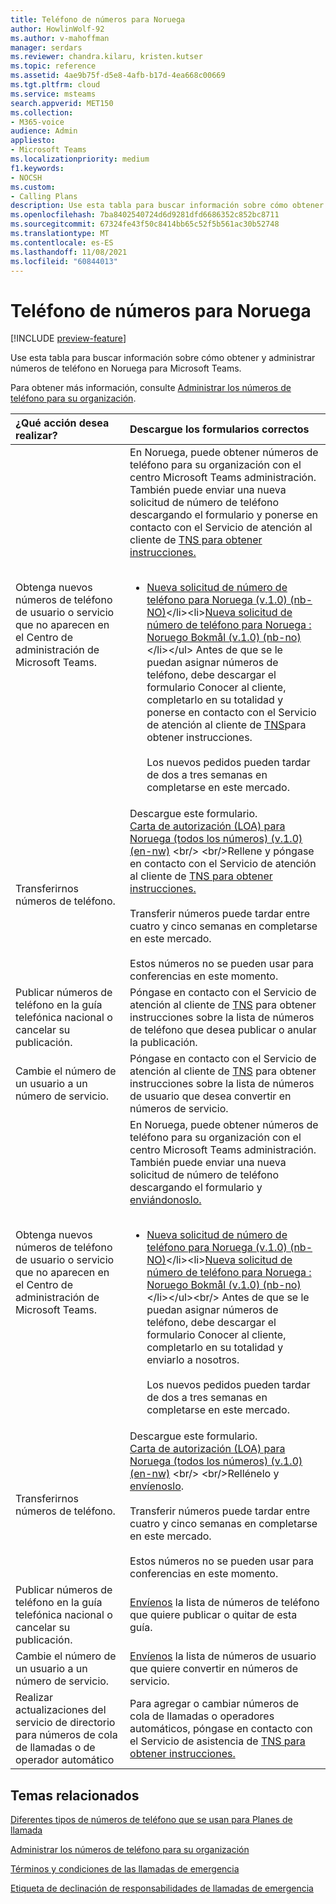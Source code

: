 ```yaml
---
title: Teléfono de números para Noruega
author: HowlinWolf-92
ms.author: v-mahoffman
manager: serdars
ms.reviewer: chandra.kilaru, kristen.kutser
ms.topic: reference
ms.assetid: 4ae9b75f-d5e8-4afb-b17d-4ea668c00669
ms.tgt.pltfrm: cloud
ms.service: msteams
search.appverid: MET150
ms.collection:
- M365-voice
audience: Admin
appliesto:
- Microsoft Teams
ms.localizationpriority: medium
f1.keywords:
- NOCSH
ms.custom:
- Calling Plans
description: Use esta tabla para buscar información sobre cómo obtener y administrar números de teléfono en Noruega para Microsoft Teams.
ms.openlocfilehash: 7ba8402540724d6d9281dfd6686352c852bc8711
ms.sourcegitcommit: 67324fe43f50c8414bb65c52f5b561ac30b52748
ms.translationtype: MT
ms.contentlocale: es-ES
ms.lasthandoff: 11/08/2021
ms.locfileid: "60844013"
---
```

# <a name="phone-number-management-for-norway"></a>Teléfono de números para Noruega

[!INCLUDE [preview-feature](../includes/preview-feature.md)]

Use esta tabla para buscar información sobre cómo obtener y administrar números de teléfono en Noruega para Microsoft Teams.
  
Para obtener más información, consulte [Administrar los números de teléfono para su organización](manage-phone-numbers-for-your-organization.md).
  
|**¿Qué acción desea realizar?**|**Descargue los formularios correctos**|
|:-----|:-----|
|Obtenga nuevos números de teléfono de usuario o servicio que no aparecen en el Centro de administración de Microsoft Teams.<br/> |En Noruega, puede obtener números de teléfono para su organización con el centro Microsoft Teams administración. También puede enviar una nueva solicitud de número de teléfono descargando el formulario y ponerse en contacto con el Servicio de atención al cliente de [TNS para obtener instrucciones.](contact-tns-service-desk.md)<br/><br/><ul><li>[Nueva solicitud de número de teléfono para Noruega (v.1.0) (nb-NO)](https://download.microsoft.com/download/3/9/a/39adb4f0-74b8-424d-8830-2a116b576bee/know-your-customer-for-norway-(v.1.0)-(nb-NO).pdf)</li><li>[Nueva solicitud de número de teléfono para Noruega : Noruego Bokmål (v.1.0) (nb-no)](https://github.com/MicrosoftDocs/OfficeDocs-SkypeForBusiness/blob/live/Teams/downloads/new-number-request-forms/new-phone-number-request-for-the-united-states-(v.5.0)-(en-us).pdf?raw=true)</li></ul> Antes de que se le puedan asignar números de teléfono, debe descargar el formulario Conocer al cliente, completarlo en su totalidad y ponerse en contacto con el Servicio de atención al cliente de [TNS](contact-tns-service-desk.md)para obtener instrucciones. <br/><br/>Los nuevos pedidos pueden tardar de dos a tres semanas en completarse en este mercado.  |
|Transferirnos números de teléfono.<br/> | Descargue este formulario. <br/>[Carta de autorización (LOA) para Noruega (todos los números) (v.1.0) (en-nw)](https://download.microsoft.com/download/b/6/f/b6f9b87b-6cee-42e0-afa0-e08db206995e/letter-of-authorization-(loa)-for-norway-(all-numbers)-(v.1.0)-(en-nw).pdf) <br/> <br/>Rellene y póngase en contacto con el Servicio de atención al cliente de [TNS para obtener instrucciones.](contact-tns-service-desk.md) <br/><br/>Transferir números puede tardar entre cuatro y cinco semanas en completarse en este mercado.<br/><br/> Estos números no se pueden usar para conferencias en este momento.  |
|Publicar números de teléfono en la guía telefónica nacional o cancelar su publicación.  <br/> |Póngase en contacto con el Servicio de atención al cliente de [TNS](contact-tns-service-desk.md) para obtener instrucciones sobre la lista de números de teléfono que desea publicar o anular la publicación. <br/> |
|Cambie el número de un usuario a un número de servicio.  <br/> |Póngase en contacto con el Servicio de atención al cliente de [TNS](contact-tns-service-desk.md) para obtener instrucciones sobre la lista de números de usuario que desea convertir en números de servicio. <br/> |
|Obtenga nuevos números de teléfono de usuario o servicio que no aparecen en el Centro de administración de Microsoft Teams.<br/> |En Noruega, puede obtener números de teléfono para su organización con el centro Microsoft Teams administración. También puede enviar una nueva solicitud de número de teléfono descargando el formulario y [enviándonoslo.](mailto:ptneu@microsoft.com)<br/><br/><ul><li>[Nueva solicitud de número de teléfono para Noruega (v.1.0) (nb-NO)](https://download.microsoft.com/download/3/9/a/39adb4f0-74b8-424d-8830-2a116b576bee/know-your-customer-for-norway-(v.1.0)-(nb-NO).pdf)</li><li>[Nueva solicitud de número de teléfono para Noruega : Noruego Bokmål (v.1.0) (nb-no)](https://github.com/MicrosoftDocs/OfficeDocs-SkypeForBusiness/blob/live/Teams/downloads/new-number-request-forms/new-phone-number-request-for-the-united-states-(v.5.0)-(en-us).pdf?raw=true)</li></ul><br/> Antes de que se le puedan asignar números de teléfono, debe descargar el formulario Conocer al cliente, completarlo en su totalidad y enviarlo a nosotros. <br/><br/>Los nuevos pedidos pueden tardar de dos a tres semanas en completarse en este mercado.  |
|Transferirnos números de teléfono.<br/> | Descargue este formulario. <br/>[Carta de autorización (LOA) para Noruega (todos los números) (v.1.0) (en-nw)](https://download.microsoft.com/download/a/6/8/a68d6c80-daf5-4d40-ba6e-d0f99db1041b/letter-of-authorization-(loa)-for-finland-(all-numbers)-(v1.0)-(en-fi).pdf) <br/> <br/>Rellénelo y [envíenoslo](mailto:ptneu@microsoft.com). <br/><br/>Transferir números puede tardar entre cuatro y cinco semanas en completarse en este mercado.<br/><br/> Estos números no se pueden usar para conferencias en este momento.  |
|Publicar números de teléfono en la guía telefónica nacional o cancelar su publicación.  <br/> |[Envíenos](mailto:ptneu@microsoft.com) la lista de números de teléfono que quiere publicar o quitar de esta guía. <br/> |
|Cambie el número de un usuario a un número de servicio.  <br/> |[Envíenos](mailto:ptneu@microsoft.com) la lista de números de usuario que quiere convertir en números de servicio. <br/> |
|Realizar actualizaciones del servicio de directorio para números de cola de llamadas o de operador automático|Para agregar o cambiar números de cola de llamadas o operadores automáticos, póngase en contacto con el Servicio de asistencia de [TNS para obtener instrucciones.](contact-tns-service-desk.md) |
   
## <a name="related-topics"></a>Temas relacionados

[Diferentes tipos de números de teléfono que se usan para Planes de llamada](../different-kinds-of-phone-numbers-used-for-calling-plans.md)

[Administrar los números de teléfono para su organización](manage-phone-numbers-for-your-organization.md)

[Términos y condiciones de las llamadas de emergencia](../emergency-calling-terms-and-conditions.md)
  
[Etiqueta de declinación de responsabilidades de llamadas de emergencia](https://download.microsoft.com/download/a/8/0/a807c43d-2177-4fe0-8732-86b3784ae6e5/emergency-calling-label-(en-us)-(v.1.0).zip)
